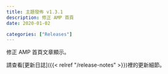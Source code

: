```yaml
---
title: 主題發佈 v1.3.1
description: 修正 AMP 首頁
date: 2020-01-02

categories: ["Releases"]
---
```


修正 AMP 首頁文章顯示。

<!--more-->

請查看[更新日誌]({{< relref "/release-notes" >}})裡的更新細節。
